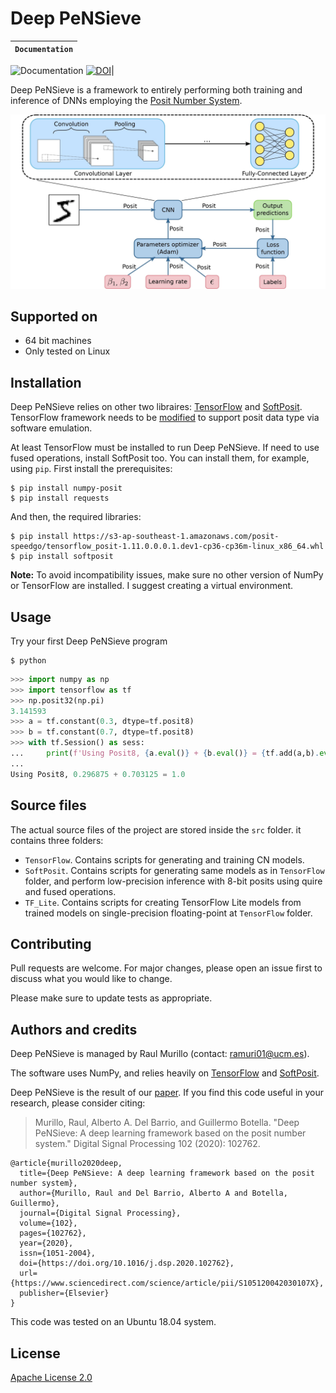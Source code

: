 # Deep PeNSieve

**`Documentation`** |
------------------- |
![Documentation](https://img.shields.io/badge/api-reference-blue.svg)
[![DOI](https://img.shields.io/badge/DOI-10.1016%2Fj.dsp.2020.102762-blue)](https://doi.org/10.1016/j.dsp.2020.102762)|

Deep PeNSieve is a framework to entirely performing both training and inference of DNNs employing the [Posit Number System](http://www.johngustafson.net/pdfs/BeatingFloatingPoint.pdf).

![Deep PeNSieve img](./docs/imgs/Deep_PeNSieve_framework.jpg)

## Supported on

* 64 bit machines
* Only tested on Linux

## Installation

Deep PeNSieve relies on other two libraires: [TensorFlow](https://www.tensorflow.org/) and [SoftPosit](https://gitlab.com/cerlane/SoftPosit-Python). TensorFlow framework needs to be [modified](https://github.com/xman/tensorflow) to support posit data type via software emulation.

At least TensorFlow must be installed to run Deep PeNSieve. If need to use fused operations, install SoftPosit too. You can install them, for example, using `pip`. First install the prerequisites:

```shell
$ pip install numpy-posit
$ pip install requests
```

And then, the required libraries:

```shell
$ pip install https://s3-ap-southeast-1.amazonaws.com/posit-speedgo/tensorflow_posit-1.11.0.0.0.1.dev1-cp36-cp36m-linux_x86_64.whl
$ pip install softposit
```

**Note:** To avoid incompatibility issues, make sure no other version of NumPy or TensorFlow are installed. I suggest creating a virtual environment.

## Usage

Try your first Deep PeNSieve program

```shell
$ python
```

```python
>>> import numpy as np
>>> import tensorflow as tf
>>> np.posit32(np.pi)
3.141593
>>> a = tf.constant(0.3, dtype=tf.posit8)
>>> b = tf.constant(0.7, dtype=tf.posit8)
>>> with tf.Session() as sess:
...     print(f'Using Posit8, {a.eval()} + {b.eval()} = {tf.add(a,b).eval()}')
...
Using Posit8, 0.296875 + 0.703125 = 1.0
```

## Source files

The actual source files of the project are stored inside the `src` folder. it contains three folders:  

* `TensorFlow`. Contains scripts for generating and training CN models.
* `SoftPosit`. Contains scripts for generating same models as in `TensorFlow` folder, and perform low-precision inference with 8-bit posits using quire and fused operations.
* `TF_Lite`. Contains scripts for creating TensorFlow Lite models from trained models on single-precision floating-point at `TensorFlow` folder.

## Contributing

Pull requests are welcome. For major changes, please open an issue first to discuss what you would like to change.

Please make sure to update tests as appropriate.

## Authors and credits

Deep PeNSieve is managed by Raul Murillo (contact: ramuri01@ucm.es).

The software uses NumPy, and relies heavily on [TensorFlow](https://www.tensorflow.org/) and [SoftPosit](https://gitlab.com/cerlane/SoftPosit-Python).

Deep PeNSieve is the result of our [paper](https://doi.org/10.1016/j.dsp.2020.102762).  If you find this code useful in your research, please consider citing:
> Murillo, Raul, Alberto A. Del Barrio, and Guillermo Botella. "Deep PeNSieve: A deep learning framework based on the posit number system." Digital Signal Processing 102 (2020): 102762.
```
@article{murillo2020deep,
  title={Deep PeNSieve: A deep learning framework based on the posit number system},
  author={Murillo, Raul and Del Barrio, Alberto A and Botella, Guillermo},
  journal={Digital Signal Processing},
  volume={102},
  pages={102762},
  year={2020},
  issn={1051-2004},
  doi={https://doi.org/10.1016/j.dsp.2020.102762},
  url={https://www.sciencedirect.com/science/article/pii/S105120042030107X},
  publisher={Elsevier}
}
```

This code was tested on an Ubuntu 18.04 system.

## License

[Apache License 2.0](LICENSE)
